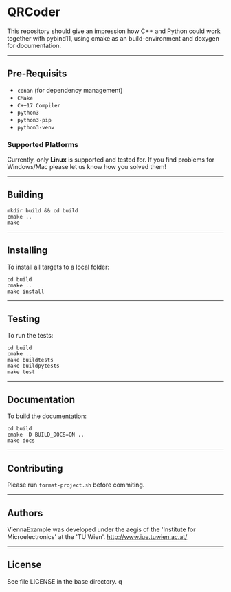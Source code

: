 # QRCoder

This repository should give an impression how C++ and Python could work together with pybind11, using cmake as an build-environment and doxygen for documentation.

--------------------------
## Pre-Requisits

- `conan` (for dependency management)
- `CMake`
- `C++17 Compiler`
- `python3`
- `python3-pip`
- `python3-venv`

### Supported Platforms

Currently, only **Linux** is supported and tested for. If you find problems for Windows/Mac please let us know how you solved them!

--------------------------
## Building

```
mkdir build && cd build
cmake ..
make
```

--------------------------
## Installing

To install all targets to a local folder:
```
cd build
cmake ..
make install
```

--------------------------
## Testing

To run the tests:
```
cd build
cmake ..
make buildtests
make buildpytests
make test
```

--------------------------
## Documentation

To build the documentation:
```
cd build
cmake -D BUILD_DOCS=ON ..
make docs
```

--------------------------
## Contributing

Please run ``format-project.sh`` before commiting.

--------------------------
## Authors
ViennaExample was developed under the aegis of the 'Institute for Microelectronics' at the 'TU Wien'.
http://www.iue.tuwien.ac.at/

--------------------------
## License
See file LICENSE in the base directory.
q